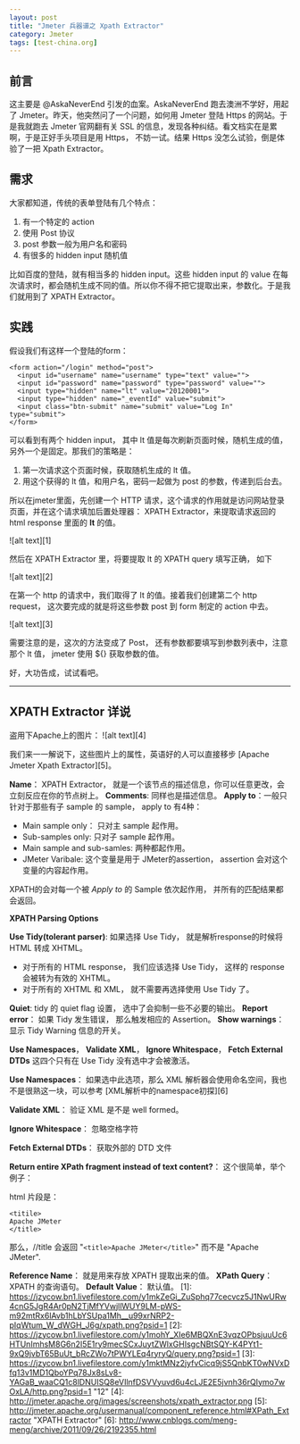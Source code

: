 ```yaml
---
layout: post
title: "Jmeter 兵器谱之 Xpath Extractor"
category: Jmeter
tags: [test-china.org]
---
```


## 前言 ##
这主要是 @AskaNeverEnd 引发的血案。AskaNeverEnd 跑去澳洲不学好，用起了 Jmeter。昨天，他突然问了一个问题，如何用 Jmeter 登陆 Https 的网站。于是我就跑去 Jmeter 官网翻有关 SSL 的信息，发现各种纠结。看文档实在是累啊，于是正好手头项目是用 Https， 不妨一试。结果 Https 没怎么试验，倒是体验了一把 Xpath Extractor。

## 需求 ##

大家都知道，传统的表单登陆有几个特点：

 1. 有一个特定的 action
 2. 使用 Post 协议
 3. post 参数一般为用户名和密码
 4. 有很多的 hidden input 随机值

比如百度的登陆，就有相当多的 hidden input。这些 hidden input 的 value 在每次请求时，都会随机生成不同的值。所以你不得不把它提取出来，参数化。于是我们就用到了 XPATH Extractor。

## 实践 ##

假设我们有这样一个登陆的form：

    <form action="/login" method="post">
      <input id="username" name="username" type="text" value="">
      <input id="password" name="password" type="password" value="">
      <input type="hidden" name="lt" value="20120001">
      <input type="hidden" name="_eventId" value="submit">
      <input class="btn-submit" name="submit" value="Log In" type="submit">
    </form>

 可以看到有两个 hidden input， 其中 lt 值是每次刷新页面时候，随机生成的值，另外一个是固定。那我们的策略是：

 1. 第一次请求这个页面时候，获取随机生成的 lt 值。
 2. 用这个获得的 lt 值，和用户名，密码一起做为 post 的参数，传递到后台去。



所以在jmeter里面，先创建一个 HTTP 请求，这个请求的作用就是访问网站登录页面，并在这个请求填加后置处理器： XPATH Extractor，来提取请求返回的 html response 里面的 **lt** 的值。

![alt text][1]



然后在 XPATH Extractor 里，将要提取 lt 的 XPATH query 填写正确， 如下

![alt text][2]



在第一个 http 的请求中，我们取得了 lt 的值。接着我们创建第二个 http request， 这次要完成的就是将这些参数 post 到 form 制定的 action 中去。

![alt text][3]



需要注意的是，这次的方法变成了 Post， 还有参数都要填写到参数列表中，注意那个 lt 值， jmeter 使用 ${} 获取参数的值。

好，大功告成，试试看吧。

-------

## XPATH Extractor 详说 ##

盗用下Apache上的图片：
![alt text][4]

我们来一一解说下，这些图片上的属性，英语好的人可以直接移步 [Apache Jmeter Xpath Extractor][5]。

**Name**： XPATH Extractor， 就是一个该节点的描述信息，你可以任意更改，会立刻反应在你的节点树上。
**Comments**: 同样也是描述信息。
**Apply to**：一般只针对于那些有子 sample 的 sample， apply to 有4种：

 - Main sample only： 只对主 sample 起作用。
 - Sub-samples only: 只对子 sample 起作用。
 - Main sample and sub-samles: 两种都起作用。
 - JMeter Varibale: 这个变量是用于 JMeter的assertion， assertion 会对这个变量的内容起作用。

XPATH的会对每一个被 *Apply to* 的 Sample 依次起作用， 并所有的匹配结果都会返回。

**XPATH Parsing Options**

**Use Tidy(tolerant parser)**: 如果选择 Use Tidy， 就是解析response的时候将 HTML 转成 XHTML。

 - 对于所有的 HTML response， 我们应该选择 Use Tidy， 这样的 response 会被转为有效的 XHTML。
 - 对于所有的 XHTML 和 XML， 就不需要再选择使用 Use Tidy 了。

**Quiet**: tidy 的 quiet flag 设置， 选中了会抑制一些不必要的输出。
**Report error**： 如果 Tidy 发生错误， 那么触发相应的 Assertion。
**Show warnings**： 显示 Tidy Warning 信息的开关。

**Use Namespaces**， **Validate XML**，  **Ignore Whitespace**，  **Fetch External DTDs** 这四个只有在 Use Tidy 没有选中才会被激活。

**Use Namespaces**： 如果选中此选项，那么 XML 解析器会使用命名空间，我也不是很熟这一块，可以参考
[XML解析中的namespace初探][6]

 **Validate XML**： 验证 XML 是不是 well formed。

 **Ignore Whitespace**： 忽略空格字符

**Fetch External DTDs**： 获取外部的 DTD 文件


**Return entire XPath fragment instead of text content?**： 这个很简单，举个例子：

html 片段是：

    <titile>
    Apache JMeter
    </title>

那么，//title 会返回 "`<title>Apache JMeter</title>`" 而不是 "Apache JMeter".

**Reference Name**： 就是用来存放 XPATH 提取出来的值。
**XPath Query**： XPATH 的查询语句。
**Default Value**： 默认值。
  [1]: https://jzycow.bn1.livefilestore.com/y1mkZeGi_ZuSphq77cecvcz5J1NwURw4cnG5JgR4Ar0pN2TjMfYVwjllWUY9LM-pWS-m92mtRx6lAvb1hLbYSUpa1Mh__u99xrNRP2-pIqWtum_W_dWGH_J6g/xpath.png?psid=1
  [2]: https://jzycow.bn1.livefilestore.com/y1mohY_XIe6MBQXnE3vqzOPbsjuuUc6HTUnImhsM8G6n2I5E1ry9mecSCxJuytZWlxGHIsgcNBtSQY-K4PYt1-9xQ9jvbT65BuUt_bRcZWo7tPWYLEq4ryryQ/query.png?psid=1
  [3]: https://jzycow.bn1.livefilestore.com/y1mktMNz2jyfvCicq9jS5QnbKT0wNVxDfq13v1MD1QboYPq78Jx8sLv8-YAGaB_waaCQ1c8lDNUISQ8eVIlnfDSVVyuvd6u4cLJE2E5jvnh36rQIymo7wOxLA/http.png?psid=1 "12"
  [4]: http://jmeter.apache.org/images/screenshots/xpath_extractor.png
  [5]: http://jmeter.apache.org/usermanual/component_reference.html#XPath_Extractor "XPATH Extractor"
  [6]: http://www.cnblogs.com/meng-meng/archive/2011/09/26/2192355.html
